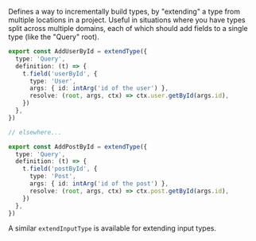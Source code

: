 Defines a way to incrementally build types, by "extending" a type from multiple locations in a project. Useful in situations where you have types split across multiple domains, each of which should add fields to a single type (like the "Query" root).

```ts
export const AddUserById = extendType({
  type: 'Query',
  definition: (t) => {
    t.field('userById', {
      type: 'User',
      args: { id: intArg('id of the user') },
      resolve: (root, args, ctx) => ctx.user.getById(args.id),
    })
  },
})

// elsewhere...

export const AddPostById = extendType({
  type: 'Query',
  definition: (t) => {
    t.field('postById', {
      type: 'Post',
      args: { id: intArg('id of the post') },
      resolve: (root, args, ctx) => ctx.post.getById(args.id),
    })
  },
})
```

A similar `extendInputType` is available for extending input types.
